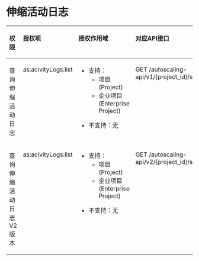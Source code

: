 # 伸缩活动日志<a name="zh-cn_topic_0120434958"></a>

<a name="table6297203615613"></a>
<table><thead align="left"><tr id="row12297636266"><th class="cellrowborder" valign="top" width="19.27%" id="mcps1.1.5.1.1"><p id="p61031358882"><a name="p61031358882"></a><a name="p61031358882"></a>权限</p>
</th>
<th class="cellrowborder" valign="top" width="21.099999999999998%" id="mcps1.1.5.1.2"><p id="p17522185717013"><a name="p17522185717013"></a><a name="p17522185717013"></a>授权项</p>
</th>
<th class="cellrowborder" valign="top" width="26.240000000000002%" id="mcps1.1.5.1.3"><p id="p197010343178"><a name="p197010343178"></a><a name="p197010343178"></a>授权作用域</p>
</th>
<th class="cellrowborder" valign="top" width="33.39%" id="mcps1.1.5.1.4"><p id="p7355162712816"><a name="p7355162712816"></a><a name="p7355162712816"></a>对应API接口</p>
</th>
</tr>
</thead>
<tbody><tr id="row829720361060"><td class="cellrowborder" valign="top" width="19.27%" headers="mcps1.1.5.1.1 "><p id="p18451949152018"><a name="p18451949152018"></a><a name="p18451949152018"></a>查询伸缩活动日志</p>
</td>
<td class="cellrowborder" valign="top" width="21.099999999999998%" headers="mcps1.1.5.1.2 "><p id="p329713361468"><a name="p329713361468"></a><a name="p329713361468"></a>as:acivityLogs:list</p>
</td>
<td class="cellrowborder" valign="top" width="26.240000000000002%" headers="mcps1.1.5.1.3 "><a name="ul97965417158"></a><a name="ul97965417158"></a><ul id="ul97965417158"><li>支持：<a name="ul1881195410154"></a><a name="ul1881195410154"></a><ul id="ul1881195410154"><li>项目(Project)</li><li>企业项目(Enterprise Project)</li></ul>
</li></ul>
<a name="ul1584754161519"></a><a name="ul1584754161519"></a><ul id="ul1584754161519"><li>不支持：无</li></ul>
</td>
<td class="cellrowborder" valign="top" width="33.39%" headers="mcps1.1.5.1.4 "><p id="p1729711367610"><a name="p1729711367610"></a><a name="p1729711367610"></a>GET /autoscaling-api/v1/{project_id}/scaling_activity_log/{scaling_group_id}</p>
</td>
</tr>
<tr id="row795812513117"><td class="cellrowborder" valign="top" width="19.27%" headers="mcps1.1.5.1.1 "><p id="p1395995810"><a name="p1395995810"></a><a name="p1395995810"></a>查询伸缩活动日志V2版本</p>
</td>
<td class="cellrowborder" valign="top" width="21.099999999999998%" headers="mcps1.1.5.1.2 "><p id="p2959195119"><a name="p2959195119"></a><a name="p2959195119"></a>as:acivityLogs:list</p>
</td>
<td class="cellrowborder" valign="top" width="26.240000000000002%" headers="mcps1.1.5.1.3 "><a name="ul959215129220"></a><a name="ul959215129220"></a><ul id="ul959215129220"><li>支持：<a name="ul15592012424"></a><a name="ul15592012424"></a><ul id="ul15592012424"><li>项目(Project)</li><li>企业项目(Enterprise Project)</li></ul>
</li></ul>
<a name="ul35931112929"></a><a name="ul35931112929"></a><ul id="ul35931112929"><li>不支持：无</li></ul>
</td>
<td class="cellrowborder" valign="top" width="33.39%" headers="mcps1.1.5.1.4 "><p id="p1832531318110"><a name="p1832531318110"></a><a name="p1832531318110"></a>GET /autoscaling-api/v2/{project_id}/scaling_activity_log/{scaling_group_id}</p>
</td>
</tr>
</tbody>
</table>

